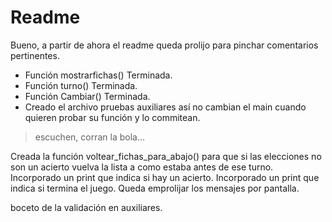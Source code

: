 # Readme
Bueno, a partir de ahora el readme queda prolijo para pinchar comentarios pertinentes.

- Función mostrarfichas() Terminada.
- Función turno()  Terminada.
- Función Cambiar() Terminada.
- Creado el archivo pruebas auxiliares así no cambian el main cuando quieren probar su función y lo commitean.
> escuchen, corran la bola...

Creada la función voltear_fichas_para_abajo() para que si las elecciones no son un acierto vuelva la lista a como estaba antes de ese turno.
Incorporado un print que indica si hay un acierto.
Incorporado un print que indica si  termina el juego.
Queda emprolijar los mensajes por pantalla.

boceto de la validación en auxiliares.
